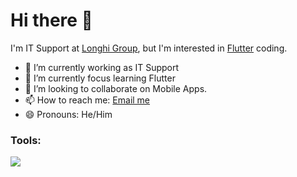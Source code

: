 # Hi there 👋
I'm IT Support at [Longhi Group](https://longhi-group.com), but I'm interested in [Flutter](https://flutter.dev/) coding.  

- 🔭 I’m currently working as IT Support </br>
- 🌱 I’m currently focus learning Flutter </br>
- 👯 I’m looking to collaborate on Mobile Apps. </br>
- 📫 How to reach me: <a href="mailto:dausgnzzz@gmail.com">Email me</a>  </br>
- 😄 Pronouns: He/Him </br>

### Tools:
<img src="https://img.shields.io/badge/Text%20Editor-Visual%20Studio%20Code-blue?&logo=visual%20studio%20code&logoColor=blue" />
